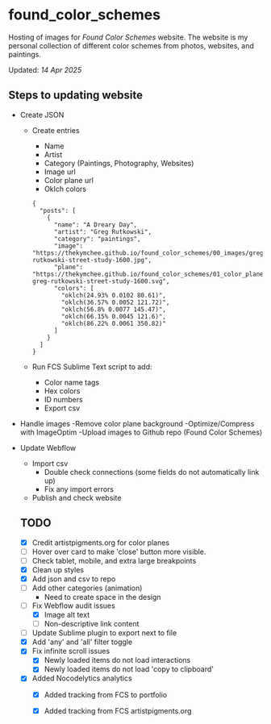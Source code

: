 # found_color_schemes

Hosting of images for *Found Color Schemes* website. The website is my personal collection of different color schemes from photos, websites, and paintings.

Updated: *14 Apr 2025*

## Steps to updating website

- Create JSON
	- Create entries
		- Name
		- Artist
		- Category (Paintings, Photography, Websites)
		- Image url
		- Color plane url
		- Oklch colors

		```
		{
		  "posts": [
		    {
		      "name": "A Dreary Day",
		      "artist": "Greg Rutkowski",
		      "category": "paintings",
		      "image": "https://thekymchee.github.io/found_color_schemes/00_images/greg-rutkowski-street-study-1600.jpg",
		      "plane": "https://thekymchee.github.io/found_color_schemes/01_color_planes/color_plane-greg-rutkowski-street-study-1600.svg",
		      "colors": [
		        "oklch(24.93% 0.0102 80.61)",
		        "oklch(36.57% 0.0052 121.72)",
		        "oklch(56.8% 0.0077 145.47)",
		        "oklch(66.15% 0.0045 121.6)",
		        "oklch(86.22% 0.0061 350.82)"
		      ]
		  	}
 		  ]
 		}

		```

	- Run FCS Sublime Text script to add:
		- Color name tags
		- Hex colors
		- ID numbers
		- Export csv

- Handle images
	-Remove color plane background
	-Optimize/Compress with ImageOptim
	-Upload images to Github repo (Found Color Schemes)

- Update Webflow
	- Import csv
		- Double check connections (some fields do not automatically link up)
		- Fix any import errors
	- Publish and check website


	## TODO

	- [x] Credit artistpigments.org for color planes
	- [ ] Hover over card to make 'close' button more visible.
	- [ ] Check tablet, mobile, and extra large breakpoints
	- [x] Clean up styles
	- [x] Add json and csv to repo
	- [ ] Add other categories (animation)
		- Need to create space in the design
	- [ ] Fix Webflow audit issues
		- [x] Image alt text
		- [ ] Non-descriptive link content
	- [ ] Update Sublime plugin to export next to file
	- [x] Add 'any' and 'all' filter toggle
	- [x] Fix infinite scroll issues
		- [x] Newly loaded items do not load interactions
		- [x] Newly loaded items do not load 'copy to clipboard'
	- [x] Added Nocodelytics analytics
		- [x] Added tracking from FCS to portfolio
		- [x] Added tracking from FCS artistpigments.org



